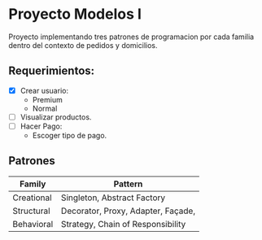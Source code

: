 # Proyecto Modelos I

Proyecto implementando tres patrones de programacion por cada familia dentro del contexto de pedidos y domicilios.

## Requerimientos:

- [x] Crear usuario:
  - Premium
  - Normal
- [ ] Visualizar productos.
- [ ] Hacer Pago:
  - Escoger tipo de pago.

## Patrones

| Family     | Pattern                            |
| ---------- | ---------------------------------- |
| Creational | Singleton, Abstract Factory        |
| Structural | Decorator, Proxy, Adapter, Façade, |
| Behavioral | Strategy, Chain of Responsibility  |
